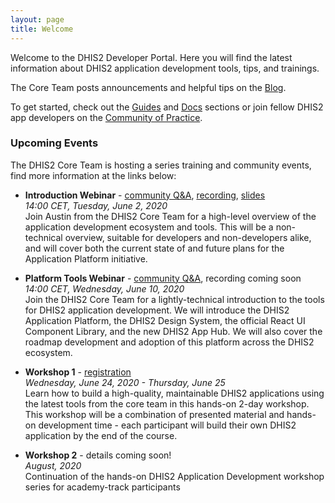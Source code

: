 ```yaml
---
layout: page
title: Welcome
---
```


Welcome to the DHIS2 Developer Portal.  Here you will find the latest information about DHIS2 application development tools, tips, and trainings.

The Core Team posts announcements and helpful tips on the [Blog](./blog).

To get started, check out the [Guides](./guides) and [Docs](./docs) sections or join fellow DHIS2 app developers on the [Community of Practice](https://community.dhis2.org/c/development/app-development).

### Upcoming Events

The DHIS2 Core Team is hosting a series training and community events, find more information at the links below:

-   **Introduction Webinar** - [community Q&A](https://community.dhis2.org/t/webinar-on-web-app-development-questions-answers/39390), [recording](https://youtu.be/ot0GI8DHAV8), [slides](https://docs.google.com/presentation/d/e/2PACX-1vRpCjq364s3qB3KK8DQv5KF8xXZlFbkZmhb7v-ykiUR5lcOcgX0uQA30q0fHZzNthwmkGu_9XR6sPF5/pub?start=false&loop=false&delayms=10000&slide=id.g8800a8e866_0_25)<br/>
    _14:00 CET, Tuesday, June 2, 2020_<br/>
    Join Austin from the DHIS2 Core Team for a high-level overview of the application development ecosystem and tools. This will be a non-technical overview, suitable for developers and non-developers alike, and will cover both the current state of and future plans for the Application Platform initiative.

-   **Platform Tools Webinar** - [community Q&A](https://community.dhis2.org/t/ready-for-the-web-app-development-webinar-q-a-discussions/39463), recording coming soon<br/>
    _14:00 CET, Wednesday, June 10, 2020_<br/>
    Join the DHIS2 Core Team for a lightly-technical introduction to the tools for DHIS2 application development. We will introduce the DHIS2 Application Platform, the DHIS2 Design System, the official React UI Component Library, and the new DHIS2 App Hub. We will also cover the roadmap development and adoption of this platform across the DHIS2 ecosystem.

-   **Workshop 1** - [registration](https://www.dhis2academy.org/web-apps-june-2020/)<br/>
    _Wednesday, June 24, 2020 - Thursday, June 25_<br/>
    Learn how to build a high-quality, maintainable DHIS2 applications using the latest tools from the core team in this hands-on 2-day workshop. This workshop will be a combination of presented material and hands-on development time - each participant will build their own DHIS2 application by the end of the course.

-   **Workshop 2** - details coming soon!<br/>
    _August, 2020_<br/>
    Continuation of the hands-on DHIS2 Application Development workshop series for academy-track participants
